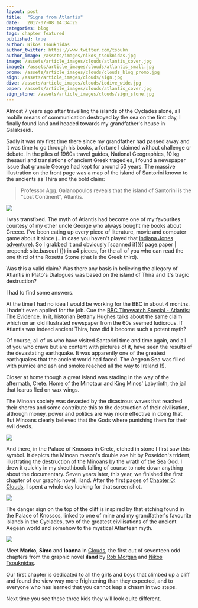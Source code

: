 ```yaml
---
layout: post
title:  "Signs from Atlantis"
date:   2017-07-08 14:34:25
categories: blog
tags: chapter featured
published: true
author: Nikos Tsouknidas
author_twitter: https://www.twitter.com/tsoukn
author_image: /assets/images/nikos_tsouknidas.jpg
image: /assets/article_images/clouds/atlantis_cover.jpg
image2: /assets/article_images/clouds/atlantis_small.jpg
promo: /assets/article_images/clouds/clouds_blog_promo.jpg
sign: /assets/article_images/clouds/sign.jpg
dive: /assets/article_images/clouds/iodive_wide.jpg
paper: /assets/article_images/clouds/atlantis_cover.jpg
sign_stone: /assets/article_images/clouds/sign_stone.jpg
---
```


Almost 7 years ago after travelling the islands of the Cyclades alone, all mobile means of communication destroyed by the sea on the first day, I finally found land and headed towards my grandfather's house in Galakseidi.

Sadly it was my first time there since my grandfather had passed away and it was time to go through his books, a fortune I claimed without challenge or debate. In the piles of 1960s travel guides, National Geographics, 10 kg thesauri and translations of ancient Greek tragedies, I found a newspaper issue that gruncle George had kept for around 50 years. The massive illustration on the front page was a map of the island of Santorini known to the ancients as Thira and the bold claim:

> Professor Agg. Galanopoulos reveals that the island of Santorini is the "Lost Continent", Atlantis.

<a href="{{ page.paper | prepend: site.baseurl }}">
  <img src="{{ page.paper | prepend: site.baseurl }}"/>
</a>

I was transfixed. The myth of Atlantis had become one of my favourites courtesy of my other uncle George who always bought me books about Greece. I've  been eating up every piece of literature, movie and computer game about it since (…in case you haven't played that [Indiana Jones adventure][indiana-jones]). So I grabbed it and obviously [scanned it]({{ page.paper | prepend: site.baseurl }}) in a4 pieces, for the all of you who can read the one third of the Rosetta Stone (that is the Greek third).

Was this a valid claim? Was there any basis in believing the allegory of Atlantis in Plato's Dialogues was based on the island of Thira and it's tragic destruction?

I had to find some answers.

At the time I had no idea I would be working for the BBC in about 4 months. I hadn't even applied for the job. Cue the [BBC Timewatch Special - Atlantis: The Evidence][atlantis-docu]. In it, historian Bettany Hughes talks about the same claim which on an old illustrated newspaper from the 60s seemed ludicrous. If Atlantis was indeed ancient Thira, how did it become such a potent myth?

Of course, all of us who have visited Santorini time and time again, and all of you who crave but are content with pictures of it, have seen the results of the devastating earthquake. It was apparently one of the greatest earthquakes that the ancient world had faced. The Aegean Sea was filled with pumice and ash and smoke reached all the way to Ireland (!).

Closer at home though a great island was stading in the way of the aftermath, Crete. Home of the Minotaur and King Minos' Labyrinth, the jail that Icarus fled on wax wings.

The Minoan society was devasted by the disastrous waves that reached their shores and some contribute this to the destruction of their civilisation, although money, power and politics are way more effective in doing that. But Minoans clearly believed that the Gods where punishing them for their evil deeds.

<img src="{{ page.sign | prepend: site.baseurl }}" class="framed"/>

And there, in the Palace of Knossos in Crete, etched in stone I first saw this symbol. It depicts the Minoan mason's double axe hit by Poseidon's trident, illustrating the destruction of the Minoans by the wrath of the Sea God. I drew it quickly in my skecthbook failing of course to note down anything about the documentary. Seven years later, this year, we finished the first chapter of our graphic novel, iland. After the first pages of [Chapter 0: Clouds]({{site.baseurl}}/chapters/0), I spent a whole day looking for that screenshot.

<img src="{{ page.sign_stone | prepend: site.baseurl }}" class="framed"/>

The danger sign on the top of the cliff is inspired by that etching found in the Palace of Knossos, linked to one of mine and my grandfather's favourite islands in the Cyclades, two of the greatest civilisations of the ancient Aegean world and somehow to the mystical Atlantean myth.

<a href="{{ page.dive | prepend: site.baseurl}}" data-fluidbox>
  <img src="{{ page.dive | prepend: site.baseurl}}"/>
</a>

Meet **Marko**, **Simo** and **Ioanna** in [Clouds]({{site.baseurl}}/chapters/0), the first out of seventeen odd chapters from the graphic novel **iland** by [Rob Morgan](https://twitter.com/aboutthislater) and [Nikos Tsouknidas](https://twitter.com/tsoukn).

Our first chapter is dedicated to all the girls and boys that climbed up a cliff and found the view way more frightening than they expected, and to everyone who has learned that you cannot leap a chasm in two steps.

Next time you see these three kids they will look quite different.

[indiana-jones]: https://en.wikipedia.org/wiki/Indiana_Jones_and_the_Fate_of_Atlantis
[atlantis-paper]: https://github.com/
[atlantis-docu]: http://topdocumentaryfilms.com/atlantis-evidence/
[io-dress]:   https://github.com/
[faust2]: https://github.com/